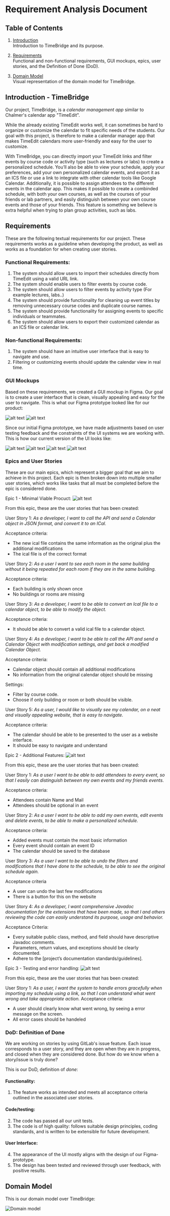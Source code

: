 # Requirement Analysis Document

## Table of Contents

1. [Introduction](#introduction---timebridge)  
   Introduction to TimeBridge and its purpose.  

2. [Requirements](#requirements)  
   Functional and non-functional requirements, GUI mockups, epics, user stories, and the Definition of Done (DoD).  

3. [Domain Model](#domain-model)  
   Visual representation of the domain model for TimeBridge.  


## Introduction - TimeBridge

Our project, TimeBridge, is a *calendar management app* similar to Chalmer's calendar app "TimeEdit".
 
While the already existing TimeEdit works well, it can sometimes be hard to organize or customize the calendar to fit specific needs of the students. Our goal with this project, is therefore to make a calendar manager app that makes TimeEdit calendars more user-friendly and easy for the user to customize. 

With TimeBridge, you can directly import your TimeEdit links and filter events by course code or activity type (such as lectures or labs) to create a personalized schedule. You’ll also be able to view your schedule, apply your preferences, add your own personalized calendar events, and export it as an ICS file or use a link to integrate with other calendar tools like Google Calendar. Additionally, it is possible to assign attendees to the different events in the calendar app. This makes it possible to create a combinded schedule, with both your own courses, as well as the courses of your friends or lab partners, and easily distinguish between your own course events and those of your friends. This feature is something we believe is extra helpful when trying to plan group activities, such as labs. 

## Requirements
These are the following textual requirements for our project. These requirements works as a guideline when developing the product, as well as works as a foundation for when creating user stories.

### Functional Requirements:
1. The system should allow users to import their schedules directly from TimeEdit using a valid URL link.
2. The system should enable users to filter events by course code.
3. The system should allow users to filter events by activity type (For example lectures, labs..)
4. The system should provide functionality for cleaning up event titles by removing unnecessary course codes and duplicate course names.
5. The system should provide functionality for assigning events to specific individuals or teammates.
6. The system should allow users to export their customized calendar as an ICS file or calendar link.

### Non-functional Requirements:
1. The system should have an intuitive user interface that is easy to navigate and use.
2. Filtering or customizing events should update the calendar view in real time.

### GUI Mockups
Based on these requirements, we created a GUI mockup in Figma. Our goal is to create a user interface that is clean, visually appealing and easy for the user to navigate. 
This is what our Figma prototype looked like for our product:

![alt text](image.png)
![alt text](image-5.png)

Since our initial Figma prototype, we have made adjustments based on user testing feedback and the constraints of the UI systems we are working with. This is how our current version of the UI looks like:

![alt text](image-9.png)
![alt text](image-10.png)
![alt text](image-11.png)
![alt text](image-12.png)


### Epics and User Stories
These are our main epics, which represent a bigger goal that we aim to achieve in this project. Each epic is then broken down into multiple smaller user stories, which works like tasks that all must be completed before the epic is considered done. 


Epic 1 - Minimal Viable Procuct:
![alt text](image-13.png)

From this epic, these are the user stories that has been created:


User Story 1: _As a developer, I want to call the API and send a Calendar object in JSON format, and convert it to an ICal._

Acceptance criteria:

* The new ical file contains the same information as the original plus the additional modifications
* The ical file is of the correct format

User Story 2: _As a user I want to see each room in the same building without it being repeated for each room if they are in the same building._

Acceptance criteria:

* Each building is only shown once
* No buildings or rooms are missing

User Story 3: _As a developer, I want to be able to convert an Ical file to a calendar object, to be able to modify the object._

Acceptance criteria:
* It should be able to convert a valid ical file to a calendar object.

User Story 4: _As a developer, I want to be able to call the API and send a Calendar Object with modification settings, and get back a modified Calendar Object._

Acceptance criteria:

* Calendar object should contain all additional modifications
* No information from the original calendar object should be missing

Settings:
* Filter by course code.
* Choose if only building or room or both should be visible.

User Story 5: _As a user, I would like to visually see my calendar, on a neat and visually appealing website, that is easy to navigate._

Acceptance criteria:
* The calendar should be able to be presented to the user as a website interface.
* It should be easy to navigate and understand


Epic 2 - Additional Features:
![alt text](image-14.png)

From this epic, these are the user stories that has been created:

User Story 1: _As a user I want to be able to add attendees to every event, so that I easily can distinguish between my own events and my friends events._

Acceptance criteria:
* Attendees contain Name and Mail
* Attendees should be optional in an event

User Story 2: _As a user I want to be able to add my own events, edit events and delete events, to be able to make a personalized schedule._

Acceptance criteria:
* Added events must contain the most basic information
* Every event should contain an event ID
* The calendar should be saved to the database

User Story 3: _As a user I want to be able to undo the filters and modifications that I have done to the schedule, to be able to see the original schedule again._

Acceptance criteria
* A user can undo the last few modifications
* There is a button for this on the website

User Story 4: _As a developer, I want comprehensive Javadoc documentation for the extensions that have been made, so that I and others reviewing the code can easily understand its purpose, usage and behavior._

Acceptance Criteria:   
* Every suitable public class, method, and field should have descriptive Javadoc comments.   
* Parameters, return values, and exceptions should be clearly documented.   
* Adhere to the [project’s documentation standards/guidelines].


Epic 3 - Testing and error handling:
![alt text](image-15.png)

From this epic, these are the user stories that has been created:

User Story 1: _As a user, I want the system to handle errors gracefully when importing my schedule using a link, so that I can understand what went wrong and take appropriate action._
Acceptance criteria:
* A user should clearly know what went wrong, by seeing a error message on the screen.
* All error cases should be handeled


### DoD: Definition of Done
We are working on stories by using GitLab's issue feature. Each issue corresponds to a user story, and they are open when they are in progress, and closed when they are considered done. 
But how do we know when a story/issue is truly done?

This is our DoD, definition of *done*:

#### Functionality:
1. The feature works as intended and meets all acceptance criteria outlined in the associated user stories.

#### Code/testing:
2. The code has passed all our unit tests.
3. The code is of high quality: follows suitable design principles, coding standards, and is written to be extensible for future development.

#### User Interface:
4. The appearance of the UI mostly aligns with the design of our Figma-prototype.
5. The design has been tested and reviewed through user feedback, with positive results.


## Domain Model
This is our domain model over TimeBridge:

![Domain model](diagram.drawio.svg)


